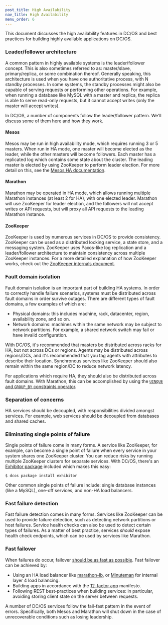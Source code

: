 ```yaml
---
post_title: High Availability
nav_title: High Availability
menu_order: 6
---
```


This document discusses the high availability features in DC/OS and best
practices for building highly available applications on DC/OS.

### Leader/follower architecture

A common pattern in highly available systems is the leader/follower concept.
This is also sometimes referred to as: master/slave, primary/replica, or some
combination thereof. Generally speaking, this architecture is used when you have
one authoritative process, with N standby processes. In some systems, the
standby processes might also be capable of serving requests or performing other
operations. For example, when running a database like MySQL with a master and
replica, the replica is able to serve read-only requests, but it cannot accept
writes (only the master will accept writes).

In DC/OS, a number of components follow the leader/follower pattern. We'll
discuss some of them here and how they work.

#### Mesos

Mesos may be run in high availability mode, which requires running 3 or 5
masters. When run in HA mode, one master will become elected as the leader,
while the other masters will become followers. Each master has a replicated log
which contains some state about the cluster. The leading master is elected by
using ZooKeeper to perform leader election. For more detail on this, see the
[Mesos HA
documentation](https://mesos.apache.org/documentation/latest/high-availability/).

#### Marathon

Marathon may be operated in HA mode, which allows running multiple Marathon
instances (at least 2 for HA), with one elected leader. Marathon will use
ZooKeeper for leader election, and the followers will not accept writes or API
requests, but will proxy all API requests to the leading Marathon instance.

#### ZooKeeper

ZooKeeper is used by numerous services in DC/OS to provide consistency.
ZooKeeper can be used as a distributed locking service, a state store, and a
messaging system. ZooKeeper uses Paxos-like log replication and a
leader/follower architecture to maintain consistency across multiple ZooKeeper
instances. For a more detailed explanation of how ZooKeeper works, check out the
[ZooKeeper internals
document](https://zookeeper.apache.org/doc/r3.4.8/zookeeperInternals.html).

### Fault domain isolation

Fault domain isolation is an important part of building HA systems. In order to
correctly handle failure scenarios, systems must be distributed across fault
domains in order survive outages. There are different types of fault domains, a
few examples of which are:

 * Physical domains: this includes machine, rack, datacenter, region, availability zone,
  and so on.
 * Network domains: machines within the same network may be subject
 to network partitions. For example, a shared network switch may fail or have
 invalid configuration.

With DC/OS, it's recommended that masters be distributed across racks for HA,
but not across DCs or regions. Agents may be distributed across regions/DCs, and
it's recommended that you tag agents with attributes to describe their location.
Synchronous services like ZooKeeper should also remain within the same region/DC
to reduce network latency.

For applications which require HA, they should also be distributed across fault
domains. With Marathon, this can be accomplished by using the [`UINQUE`  and
`GROUP_BY` constraints
operator](https://mesosphere.github.io/marathon/docs/constraints.html).

### Separation of concerns

HA services should be decoupled, with responsibilities divided amongst services.
For example, web services should be decoupled from databases and shared caches.

### Eliminating single points of failure

Single points of failure come in many forms. A service like ZooKeeper, for
example, can become a single point of failure when every service in your system
shares one ZooKeeper cluster. You can reduce risks by running multiple ZooKeeper
clusters for separate services. With DC/OS, there's an [Exhibitor
package](https://github.com/mesosphere/exhibitor-dcos) included which makes this
easy:

```
$ dcos package install exhibitor
```

Other common single points of failure include: single database instances (like a
MySQL), one-off services, and non-HA load balancers.

### Fast failure detection

Fast failure detection comes in many forms. Services like ZooKeeper can be used
to provide failure detection, such as detecting network partitions or host
failures. Service health checks can also be used to detect certain types of
failures. As a matter of best practice, services *should* expose health check
endpoints, which can be used by services like Marathon.

### Fast failover

When failures do occur, failover [should be as fast as possible](https://en.wikipedia.org/wiki/Fail-fast). Fast failover
can be achieved by:

 * Using an HA load balancer like
   [marathon-lb](https://github.com/mesosphere/marathon-lb), or
   [Minuteman](https://github.com/dcos/minuteman) for internal layer 4
   load balancing.
 * Building apps in accordance with the [12-factor app](http://12factor.net/)
   manifesto.
 * Following REST best-practices when building services: in particular,
   avoiding storing client state on the server between requests.

A number of DC/OS services follow the fail-fast pattern in the event of errors.
Specifically, both Mesos and Marathon will shut down in the case of
unrecoverable conditions such as losing leadership.

